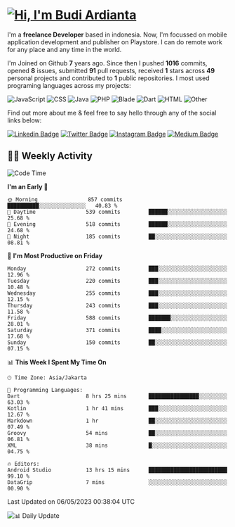 # [![Hi, I'm Budi Ardianta](https://readme-typing-svg.herokuapp.com?size=24&vCenter=true&lines=%F0%9F%91%8B+Hi%2C+I'm+Budi+Ardianta+;%F0%9F%92%BB+Android+And+Web+Developer+)](https://git.io/typing-svg)

I'm a **freelance Developer** based in indonesia. Now, I'm focussed on mobile application development and publisher on Playstore. I can do remote work for any place and any time in the world.

I'm Joined on Github **7** years ago. Since then I pushed **1016** commits, opened **8** issues, submitted **91** pull requests, received **1** stars across **49** personal projects and contributed to **1** public repositories.
I most used programing languages across my projects:

![JavaScript](https://img.shields.io/badge/-JavaScript-%23f1e05a?style=flat&logo=JavaScript&logoColor=white)
![CSS](https://img.shields.io/badge/-CSS-%23563d7c?style=flat&logo=CSS&logoColor=white)
![Java](https://img.shields.io/badge/-Java-%23b07219?style=flat&logo=Java&logoColor=white)
![PHP](https://img.shields.io/badge/-PHP-%234F5D95?style=flat&logo=PHP&logoColor=white)
![Blade](https://img.shields.io/badge/-Blade-%23f7523f?style=flat&logo=Blade&logoColor=white)
![Dart](https://img.shields.io/badge/-Dart-%2300B4AB?style=flat&logo=Dart&logoColor=white)
![HTML](https://img.shields.io/badge/-HTML-%23e34c26?style=flat&logo=HTML&logoColor=white)
![Other](https://img.shields.io/badge/-Other-%23ededed?style=flat&logo=Other&logoColor=white)

Find out more about me & feel free to say hello through any of the social links below:

[![Linkedin Badge](https://img.shields.io/badge/-budiardianata-blue?style=flat&logo=Linkedin&logoColor=white&link=https://www.linkedin.com/in/budiardianata/)](https://www.linkedin.com/in/budiardianata/)
[![Twitter Badge](https://img.shields.io/badge/-budiardianata-%231DA1F2.svg?style=flat&logo=twitter&logoColor=white&link=https://www.twitter.com/budiardianata)](https://www.linkedin.com/in/budiardianata/)
[![Instagram Badge](https://img.shields.io/badge/-budiardianata-purple?style=flat&logo=instagram&logoColor=white&link=https://instagram.com/budiardianata/)](https://instagram.com/budiardianata)
[![Medium Badge](https://img.shields.io/badge/-@budiardianata-%2312100E.svg?style=flat&logo=Medium&logoColor=white&link=https://medium.com/@budiardianata/)](https://medium.com/@budiardianata)

## 👨‍💻 Weekly Activity
<!--START_SECTION:waka-->
![Code Time](http://img.shields.io/badge/Code%20Time-1%2C679%20hrs%2046%20mins-blue)

**I'm an Early 🐤** 

```text
🌞 Morning                857 commits         ██████████░░░░░░░░░░░░░░░   40.83 % 
🌆 Daytime                539 commits         ██████░░░░░░░░░░░░░░░░░░░   25.68 % 
🌃 Evening                518 commits         ██████░░░░░░░░░░░░░░░░░░░   24.68 % 
🌙 Night                  185 commits         ██░░░░░░░░░░░░░░░░░░░░░░░   08.81 % 
```
📅 **I'm Most Productive on Friday** 

```text
Monday                   272 commits         ███░░░░░░░░░░░░░░░░░░░░░░   12.96 % 
Tuesday                  220 commits         ███░░░░░░░░░░░░░░░░░░░░░░   10.48 % 
Wednesday                255 commits         ███░░░░░░░░░░░░░░░░░░░░░░   12.15 % 
Thursday                 243 commits         ███░░░░░░░░░░░░░░░░░░░░░░   11.58 % 
Friday                   588 commits         ███████░░░░░░░░░░░░░░░░░░   28.01 % 
Saturday                 371 commits         ████░░░░░░░░░░░░░░░░░░░░░   17.68 % 
Sunday                   150 commits         ██░░░░░░░░░░░░░░░░░░░░░░░   07.15 % 
```


📊 **This Week I Spent My Time On** 

```text
🕑︎ Time Zone: Asia/Jakarta

💬 Programming Languages: 
Dart                     8 hrs 25 mins       ████████████████░░░░░░░░░   63.03 % 
Kotlin                   1 hr 41 mins        ███░░░░░░░░░░░░░░░░░░░░░░   12.67 % 
Markdown                 1 hr                ██░░░░░░░░░░░░░░░░░░░░░░░   07.49 % 
Groovy                   54 mins             ██░░░░░░░░░░░░░░░░░░░░░░░   06.81 % 
XML                      38 mins             █░░░░░░░░░░░░░░░░░░░░░░░░   04.75 % 

🔥 Editors: 
Android Studio           13 hrs 15 mins      █████████████████████████   99.10 % 
DataGrip                 7 mins              ░░░░░░░░░░░░░░░░░░░░░░░░░   00.90 % 
```


 Last Updated on 06/05/2023 00:38:04 UTC
<!--END_SECTION:waka-->

![📊 Daily Update](https://github.com/budiardianata/budiardianata/actions/workflows/update-activity.yml/badge.svg)
